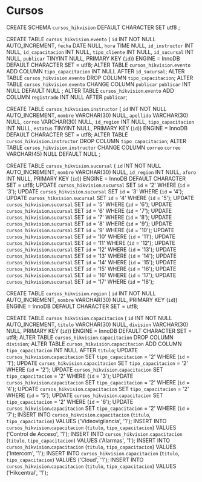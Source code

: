 # Cursos
 
CREATE SCHEMA `cursos_hikvision` DEFAULT CHARACTER SET utf8 ;

CREATE TABLE `cursos_hikvision`.`evento` (
  `id` INT NOT NULL AUTO_INCREMENT,
  `fecha` DATE NULL,
  `hora` TIME NULL,
  `id_instructor` INT NULL,
  `id_capacitacion` INT NULL,
  `tipo_cliente` INT NULL,
  `id_sucursal` INT NULL,
  `publicar` TINYINT NULL,
  PRIMARY KEY (`id`))
ENGINE = InnoDB
DEFAULT CHARACTER SET = utf8;
ALTER TABLE `cursos_hikvision`.`evento` 
ADD COLUMN `tipo_capacitacion` INT NULL AFTER `id_sucursal`;
ALTER TABLE `cursos_hikvision`.`evento` 
DROP COLUMN `tipo_capacitacion`;
ALTER TABLE `cursos_hikvision`.`evento` 
CHANGE COLUMN `publicar` `publicar` INT NULL DEFAULT NULL ;
ALTER TABLE `cursos_hikvision`.`evento` 
ADD COLUMN `registrado` INT NULL AFTER `publicar`;

CREATE TABLE `cursos_hikvision`.`instructor` (
  `id` INT NOT NULL AUTO_INCREMENT,
  `nombre` VARCHAR(30) NULL,
  `apellido` VARCHAR(30) NULL,
  `correo` VARCHAR(30) NULL,
  `id_region` INT NULL,
  `tipo_capacitacion` INT NULL,
  `estatus` TINYINT NULL,
  PRIMARY KEY (`id`))
ENGINE = InnoDB
DEFAULT CHARACTER SET = utf8;
ALTER TABLE `cursos_hikvision`.`instructor` 
DROP COLUMN `tipo_capacitacion`;
ALTER TABLE `cursos_hikvision`.`instructor` 
CHANGE COLUMN `correo` `correo` VARCHAR(45) NULL DEFAULT NULL ;

CREATE TABLE `cursos_hikvision`.`sucursal` (
  `id` INT NOT NULL AUTO_INCREMENT,
  `nombre` VARCHAR(30) NULL,
  `id_region` INT NULL,
  `aforo` INT NULL,
  PRIMARY KEY (`id`))
ENGINE = InnoDB
DEFAULT CHARACTER SET = utf8;
UPDATE `cursos_hikvision`.`sucursal` SET `id` = '2' WHERE (`id` = '3');
UPDATE `cursos_hikvision`.`sucursal` SET `id` = '3' WHERE (`id` = '4');
UPDATE `cursos_hikvision`.`sucursal` SET `id` = '4' WHERE (`id` = '5');
UPDATE `cursos_hikvision`.`sucursal` SET `id` = '5' WHERE (`id` = '6');
UPDATE `cursos_hikvision`.`sucursal` SET `id` = '6' WHERE (`id` = '7');
UPDATE `cursos_hikvision`.`sucursal` SET `id` = '7' WHERE (`id` = '8');
UPDATE `cursos_hikvision`.`sucursal` SET `id` = '8' WHERE (`id` = '9');
UPDATE `cursos_hikvision`.`sucursal` SET `id` = '9' WHERE (`id` = '10');
UPDATE `cursos_hikvision`.`sucursal` SET `id` = '10' WHERE (`id` = '11');
UPDATE `cursos_hikvision`.`sucursal` SET `id` = '11' WHERE (`id` = '12');
UPDATE `cursos_hikvision`.`sucursal` SET `id` = '12' WHERE (`id` = '13');
UPDATE `cursos_hikvision`.`sucursal` SET `id` = '13' WHERE (`id` = '14');
UPDATE `cursos_hikvision`.`sucursal` SET `id` = '14' WHERE (`id` = '15');
UPDATE `cursos_hikvision`.`sucursal` SET `id` = '15' WHERE (`id` = '16');
UPDATE `cursos_hikvision`.`sucursal` SET `id` = '16' WHERE (`id` = '17');
UPDATE `cursos_hikvision`.`sucursal` SET `id` = '17' WHERE (`id` = '18');

CREATE TABLE `cursos_hikvision`.`region` (
  `id` INT NOT NULL AUTO_INCREMENT,
  `nombre` VARCHAR(30) NULL,
  PRIMARY KEY (`id`))
ENGINE = InnoDB
DEFAULT CHARACTER SET = utf8;

CREATE TABLE `cursos_hikvision`.`capacitacion` (
  `id` INT NOT NULL AUTO_INCREMENT,
  `titulo` VARCHAR(30) NULL,
  `division` VARCHAR(30) NULL,
  PRIMARY KEY (`id`))
ENGINE = InnoDB
DEFAULT CHARACTER SET = utf8;
ALTER TABLE `cursos_hikvision`.`capacitacion` 
DROP COLUMN `division`;
ALTER TABLE `cursos_hikvision`.`capacitacion` 
ADD COLUMN `tipo_capacitacion` INT NULL AFTER `titulo`;
UPDATE `cursos_hikvision`.`capacitacion` SET `tipo_capacitacion` = '2' WHERE (`id` = '1');
UPDATE `cursos_hikvision`.`capacitacion` SET `tipo_capacitacion` = '2' WHERE (`id` = '2');
UPDATE `cursos_hikvision`.`capacitacion` SET `tipo_capacitacion` = '2' WHERE (`id` = '3');
UPDATE `cursos_hikvision`.`capacitacion` SET `tipo_capacitacion` = '2' WHERE (`id` = '4');
UPDATE `cursos_hikvision`.`capacitacion` SET `tipo_capacitacion` = '2' WHERE (`id` = '5');
UPDATE `cursos_hikvision`.`capacitacion` SET `tipo_capacitacion` = '2' WHERE (`id` = '6');
UPDATE `cursos_hikvision`.`capacitacion` SET `tipo_capacitacion` = '2' WHERE (`id` = '7');
INSERT INTO `cursos_hikvision`.`capacitacion` (`titulo`, `tipo_capacitacion`) VALUES ('Videovigilancia', '1');
INSERT INTO `cursos_hikvision`.`capacitacion` (`titulo`, `tipo_capacitacion`) VALUES ('Control de Acceso', '1');
INSERT INTO `cursos_hikvision`.`capacitacion` (`titulo`, `tipo_capacitacion`) VALUES ('Alarmas', '1');
INSERT INTO `cursos_hikvision`.`capacitacion` (`titulo`, `tipo_capacitacion`) VALUES ('Intercom', '1');
INSERT INTO `cursos_hikvision`.`capacitacion` (`titulo`, `tipo_capacitacion`) VALUES ('Cloud', '1');
INSERT INTO `cursos_hikvision`.`capacitacion` (`titulo`, `tipo_capacitacion`) VALUES ('Hikcentral', '1');
